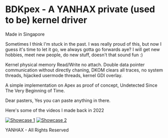 # BDKpex - A YANHAX private (used to be) kernel driver

Made in Singapore

Sometimes I think I'm stuck in the past. I was really proud of this, but now I guess it's time to let it go, we always gotta go forwards aye? I will get new hobbies, meet new people, do new stuff, doesn't that sound fun :)

Kernel physical memory Read/Write no attach. Double data pointer communication without directly chaning, DKOM clears all traces, no system threads, hijacked usermode threads, kernel GDI overlay.

A simple implementation on Apex as proof of concept, Undetected Since The Very Beginning of Time.

Dear pasters, Yes you can paste anything in there.

Here's some of the videos I made back in 2022

[![Showcase 1](https://img.youtube.com/vi/fQQOC9evsuE/0.jpg)](https://www.youtube.com/watch?v=fQQOC9evsuE)
[![Showcase 2](https://img.youtube.com/vi/-Jm-8XeVV5c/0.jpg)](https://www.youtube.com/watch?v=-Jm-8XeVV5c)

YANHAX - All Rights Reserved
